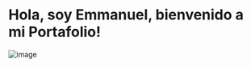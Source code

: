 # Hola, soy Emmanuel, bienvenido a mi Portafolio!

![image](https://github.com/SiranCole/portafolio/assets/42847575/fa2b27bc-f633-4bdb-baa8-d384ce4e0678)
